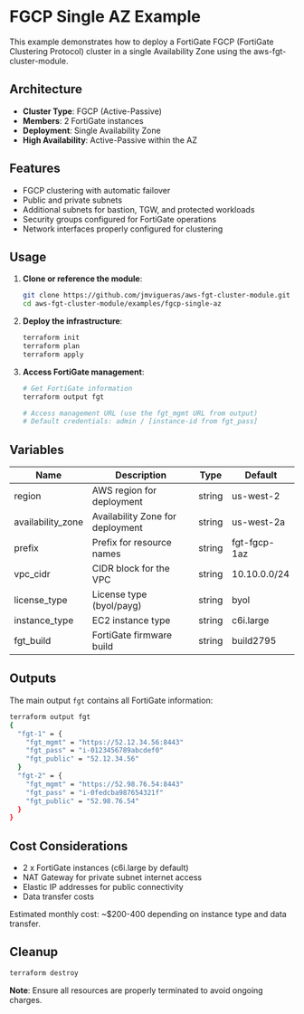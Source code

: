 # FGCP Single AZ Example

This example demonstrates how to deploy a FortiGate FGCP (FortiGate Clustering Protocol) cluster in a single Availability Zone using the aws-fgt-cluster-module.

## Architecture

- **Cluster Type**: FGCP (Active-Passive)
- **Members**: 2 FortiGate instances
- **Deployment**: Single Availability Zone
- **High Availability**: Active-Passive within the AZ

## Features

- FGCP clustering with automatic failover
- Public and private subnets
- Additional subnets for bastion, TGW, and protected workloads
- Security groups configured for FortiGate operations
- Network interfaces properly configured for clustering

## Usage

1. **Clone or reference the module**:
   ```bash
   git clone https://github.com/jmvigueras/aws-fgt-cluster-module.git
   cd aws-fgt-cluster-module/examples/fgcp-single-az
   ```

2. **Deploy the infrastructure**:
   ```bash
   terraform init
   terraform plan
   terraform apply
   ```

3. **Access FortiGate management**:
   ```bash
   # Get FortiGate information
   terraform output fgt
   
   # Access management URL (use the fgt_mgmt URL from output)
   # Default credentials: admin / [instance-id from fgt_pass]
   ```

## Variables

| Name | Description | Type | Default |
|------|-------------|------|---------|
| region | AWS region for deployment | string | us-west-2 |
| availability_zone | Availability Zone for deployment | string | us-west-2a |
| prefix | Prefix for resource names | string | fgt-fgcp-1az |
| vpc_cidr | CIDR block for the VPC | string | 10.10.0.0/24 |
| license_type | License type (byol/payg) | string | byol |
| instance_type | EC2 instance type | string | c6i.large |
| fgt_build | FortiGate firmware build | string | build2795 |

## Outputs

The main output `fgt` contains all FortiGate information:

```bash
terraform output fgt
{
  "fgt-1" = {
    "fgt_mgmt" = "https://52.12.34.56:8443"
    "fgt_pass" = "i-0123456789abcdef0" 
    "fgt_public" = "52.12.34.56"
  }
  "fgt-2" = {
    "fgt_mgmt" = "https://52.98.76.54:8443"
    "fgt_pass" = "i-0fedcba987654321f"
    "fgt_public" = "52.98.76.54"
  }
}
```

## Cost Considerations

- 2 x FortiGate instances (c6i.large by default)
- NAT Gateway for private subnet internet access
- Elastic IP addresses for public connectivity
- Data transfer costs

Estimated monthly cost: ~$200-400 depending on instance type and data transfer.

## Cleanup

```bash
terraform destroy
```

**Note**: Ensure all resources are properly terminated to avoid ongoing charges.
